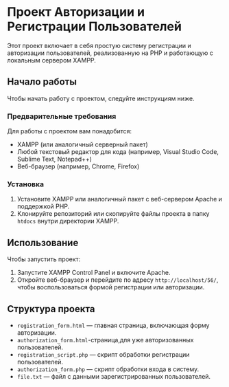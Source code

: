 # Проект Авторизации и Регистрации Пользователей

Этот проект включает в себя простую систему регистрации и авторизации пользователей, реализованную на PHP и работающую с локальным сервером XAMPP.

## Начало работы

Чтобы начать работу с проектом, следуйте инструкциям ниже.

### Предварительные требования

Для работы с проектом вам понадобится:

- XAMPP (или аналогичный серверный пакет)
- Любой текстовый редактор для кода (например, Visual Studio Code, Sublime Text, Notepad++)
- Веб-браузер (например, Chrome, Firefox)

### Установка

1. Установите XAMPP или аналогичный пакет с веб-сервером Apache и поддержкой PHP.
2. Клонируйте репозиторий или скопируйте файлы проекта в папку `htdocs` внутри директории XAMPP.

## Использование

Чтобы запустить проект:

1. Запустите XAMPP Control Panel и включите Apache.
2. Откройте веб-браузер и перейдите по адресу `http://localhost/56/`, чтобы воспользоваться формой регистрации или авторизации.

## Структура проекта

- `registration_form.html` — главная страница, включающая форму авторизации.
- `authorization_form.html`-страница,для уже авторизованных пользователей.
- `registration_script.php` — скрипт обработки регистрации пользователей.
- `authorization_form.php` — скрипт обработки входа в систему.
- `file.txt` — файл с данными зарегистрированных пользователей.


